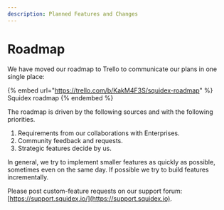 ```yaml
---
description: Planned Features and Changes
---
```


# Roadmap

We have moved our roadmap to Trello to communicate our plans in one single place:

{% embed url="https://trello.com/b/KakM4F3S/squidex-roadmap" %}
Squidex roadmap
{% endembed %}

The roadmap is driven by the following sources and with the following priorities.

1. Requirements from our collaborations with Enterprises.
2. Community feedback and requests.
3. Strategic features decide by us.

In general, we try to implement smaller features as quickly as possible, sometimes even on the same day. If possible we try to build features incrementally.

Please post custom-feature requests on our support forum: [https://support.squidex.io/](https://support.squidex.io).
